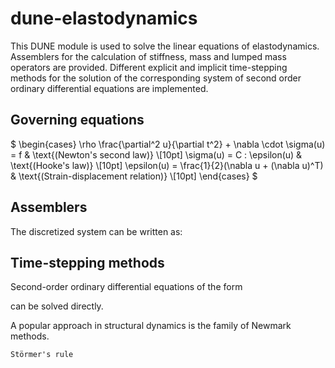 # dune-elastodynamics
This DUNE module is used to solve the linear equations of elastodynamics.
Assemblers for the calculation of stiffness, mass and lumped mass operators are provided.
Different explicit and implicit time-stepping methods for the solution of the corresponding
system of second order ordinary differential equations are implemented.

## Governing equations

$
    \begin{cases}
      \rho \frac{\partial^2 u}{\partial t^2} + \nabla \cdot \sigma(u) = f & \text{(Newton's second law)} \\[10pt]
      \sigma(u) = C : \epsilon(u) & \text{(Hooke's law)} \\[10pt]
      \epsilon(u) = \frac{1}{2}(\nabla u + (\nabla u)^T) & \text{(Strain-displacement relation)} \\[10pt]
    \end{cases} 
$

## Assemblers





The discretized system can be written as:


## Time-stepping methods

Second-order ordinary differential equations of the form

can be solved directly.



A popular approach in structural dynamics is the family of Newmark methods.

`Störmer's rule`

